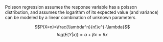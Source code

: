 <script type="text/javascript"
   src="https://cdnjs.cloudflare.com/ajax/libs/mathjax/2.7.1/MathJax.js">
</script>
Poisson regression assumes the response variable has a poisson distribution, and assumes the logarithm of its expected value (and variance) can be modeled by a linear combination of unknown parameters.



$$P(X=n)=\frac{\lambda^n}{n!}e^{-\lambda}$$
$$log(E(Y|x))=\alpha+\beta x=\theta x$$
